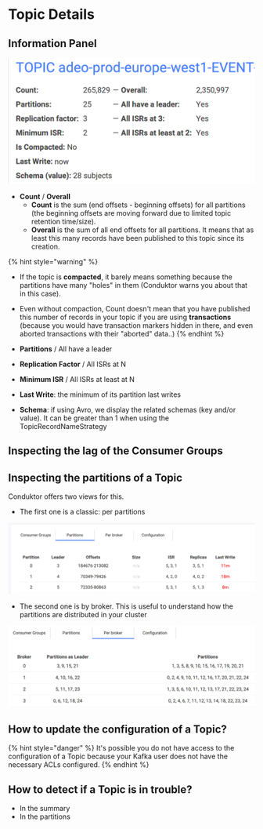 # Topic Details

## Information Panel

![](../../.gitbook/assets/screenshot-2020-09-19-at-22.16.54.png)

* **Count** / **Overall**
  * **Count** is the sum \(end offsets - beginning offsets\) for all partitions \(the beginning offsets are moving forward due to limited topic retention time/size\).
  * **Overall** is the sum of all end offsets for all partitions. It means that as least this many records have been published to this topic since its creation.

{% hint style="warning" %}
* If the topic is **compacted**, it barely means something because the partitions have many "holes" in them \(Conduktor warns you about that in this case\).
* Even without compaction, Count doesn't mean that you have published this number of records in your topic if you are using **transactions** \(because you would have transaction markers hidden in there, and even aborted transactions with their "aborted" data..\)
{% endhint %}

* **Partitions** / All have a leader
* **Replication Factor** / All ISRs at N
* **Minimum ISR** / All ISRs at least at N
* **Last Write**: the minimum of its partition last writes
* **Schema**: if using Avro, we display the related schemas \(key and/or value\). It can be greater than 1 when using the TopicRecordNameStrategy

## Inspecting the lag of the Consumer Groups



## Inspecting the partitions of a Topic

Conduktor offers two views for this.

* The first one is a classic: per partitions

![](../../.gitbook/assets/screenshot-2020-09-19-at-22.25.57.png)

* The second one is by broker. This is useful to understand how the partitions are distributed in your cluster

![](../../.gitbook/assets/screenshot-2020-09-19-at-22.26.41.png)

## How to update the configuration of a Topic?

{% hint style="danger" %}
It's possible you do not have access to the configuration of a Topic because your Kafka user does not have the necessary ACLs configured.
{% endhint %}

## How to detect if a Topic is in trouble?

* In the summary
* In the partitions



